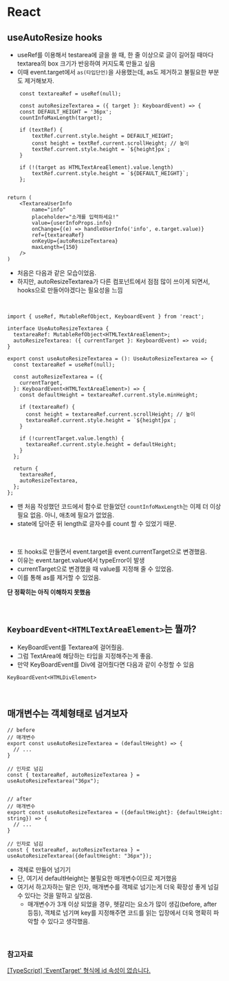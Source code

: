 # React

## useAutoResize hooks

- useRef를 이용해서 testarea에 글을 쓸 때, 한 줄 이상으로 글이 길어질 때마다 textarea의 box 크기가 반응하여 커지도록 만들고 싶음
- 이때 event.target에서 `as(타입단언)`을 사용했는데, as도 제거하고 불필요한 부분도 제거해보자.

```TSX
    const textareaRef = useRef(null);

    const autoResizeTextarea = ({ target }: KeyboardEvent) => {
    const DEFAULT_HEIGHT = '36px';
    countInfoMaxLength(target);

    if (textRef) {
        textRef.current.style.height = DEFAULT_HEIGHT;
        const height = textRef.current.scrollHeight; // 높이
        textRef.current.style.height = `${height}px`;
    }

    if (!(target as HTMLTextAreaElement).value.length)
        textRef.current.style.height = `${DEFAULT_HEIGHT}`;
    };


return (
    <TextareaUserInfo
        name="info"
        placeholder="소개를 입력하세요!"
        value={userInfoProps.info}
        onChange={(e) => handleUserInfo('info', e.target.value)}
        ref={textareaRef}
        onKeyUp={autoResizeTextarea}
        maxLength={150}
    />
)
```

- 처음은 다음과 같은 모습이었음.
- 하지만, autoResizeTextarea가 다른 컴포넌트에서 점점 많이 쓰이게 되면서, hooks으로 만들어야겠다는 필요성을 느낌

<br>

```TSX
import { useRef, MutableRefObject, KeyboardEvent } from 'react';

interface UseAutoResizeTextarea {
  textareaRef: MutableRefObject<HTMLTextAreaElement>;
  autoResizeTextarea: ({ currentTarget }: KeyboardEvent) => void;
}

export const useAutoResizeTextarea = (): UseAutoResizeTextarea => {
  const textareaRef = useRef(null);

  const autoResizeTextarea = ({
    currentTarget,
  }: KeyboardEvent<HTMLTextAreaElement>) => {
    const defaultHeight = textareaRef.current.style.minHeight;

    if (textareaRef) {
      const height = textareaRef.current.scrollHeight; // 높이
      textareaRef.current.style.height = `${height}px`;
    }

    if (!currentTarget.value.length) {
      textareaRef.current.style.height = defaultHeight;
    }
  };

  return {
    textareaRef,
    autoResizeTextarea,
  };
};
```

- 맨 처음 작성했던 코드에서 함수로 만들었던 `countInfoMaxLength`는 이제 더 이상 필요 없음. 아니, 애초에 필요가 없었음.
- state에 담아준 뒤 length로 글자수를 count 할 수 있었기 때문.

<br>

- 또 hooks로 만들면서 event.target을 event.currentTarget으로 변경했음.
- 이유는 event.target.value에서 typeError이 발생
- currentTarget으로 변경했을 때 value를 지정해 줄 수 있었음.
- 이를 통해 as를 제거할 수 있었음.

**단 정확히는 아직 이해하지 못했음**

<br>

## `KeyboardEvent<HTMLTextAreaElement>`는 뭘까?

- KeyBoardEvent를 Textarea에 걸어줬음.
- 그럼 TextArea에 해당하는 타입을 지정해주는게 좋음.
- 만약 KeyBoardEvent를 Div에 걸어줬다면 다음과 같이 수정할 수 있음

```TSX
KeyBoardEvent<HTMLDivElement>
```

<br>

## 매개변수는 객체형태로 넘겨보자

```TSX
// before
// 매개변수
export const useAutoResizeTextarea = (defaultHeight) => {
  // ...
}

// 인자로 넘김
const { textareaRef, autoResizeTextarea } = useAutoResizeTextarea("36px");


// after
// 매개변수
export const useAutoResizeTextarea = ({defaultHeight}: {defaultHeight: string}) => {
  // ...
}

// 인자로 넘김
const { textareaRef, autoResizeTextarea } = useAutoResizeTextarea({defaultHeight: "36px"});
```

- 객체로 만들어 넘기기
- 단, 여기서 defaultHeight는 불필요한 매개변수이므로 제거했음
- 여기서 하고자하는 말은 인자, 매개변수를 객체로 넘기는게 더욱 확장성 좋게 넘길 수 있다는 것을 말하고 싶었음.
  - 매개변수가 3개 이상 되었을 경우, 헷갈리는 요소가 많이 생김(before, after 등등), 객체로 넘기며 key를 지정해주면 코드를 읽는 입장에서 더욱 명확히 파악할 수 있다고 생각했음.

<br>

### 참고자료

[[TypeScript] 'EventTarget' 형식에 id 속성이 없습니다.](https://velog.io/@e_juhee/TypeScript-EventType)
